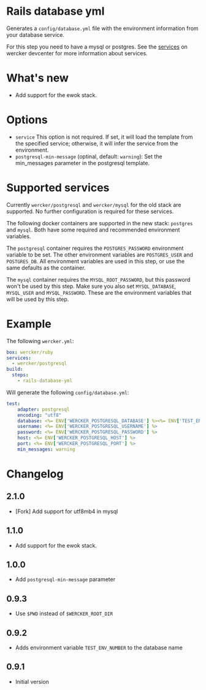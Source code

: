 # Rails database yml

Generates a `config/database.yml` file with the environment information from
your database service.

For this step you need to have a mysql or postgres. See the
[services](http://devcenter.wercker.com/learn/wercker-yml/02_sections.html#services)
on wercker devcenter for more information about services.

# What's new

- Add support for the ewok stack.

# Options

- `service` This option is not required. If set, it will load the template from
the specified service; otherwise, it will infer the service from the
environment.
- `postgresql-min-message` (optinal, default: `warning`): Set the min_messages
parameter in the postgresql template.

# Supported services

Currently `wercker/postgresql` and `wercker/mysql` for the old stack are
supported. No further configuration is required for these services.

The following docker containers are supported in the new stack: `postgres` and
`mysql`. Both have some required and recommended environment variables.

The `postgresql` container requires the `POSTGRES_PASSWORD` environment variable
to be set. The other environment variables are `POSTGRES_USER` and
`POSTGRES_DB`. All environment variables are used in this step, or use the same
defaults as the container.

The `mysql` container requires the `MYSQL_ROOT_PASSWORD`, but this password
won't be used by this step. Make sure you also set `MYSQL_DATABASE`,
`MYSQL_USER` and `MYSQL_PASSWORD`. These are the environment variables that will
be used by this step.

# Example

The following `wercker.yml`:

``` yaml
box: wercker/ruby
services:
  - wercker/postgresql
build:
  steps:
    - rails-database-yml
```

Will generate the following `config/database.yml`:

``` yaml
test:
    adapter: postgresql
    encoding: "utf8"
    database: <%= ENV['WERCKER_POSTGRESQL_DATABASE'] %><%= ENV['TEST_ENV_NUMBER'] %>
    username: <%= ENV['WERCKER_POSTGRESQL_USERNAME'] %>
    password: <%= ENV['WERCKER_POSTGRESQL_PASSWORD'] %>
    host: <%= ENV['WERCKER_POSTGRESQL_HOST'] %>
    port: <%= ENV['WERCKER_POSTGRESQL_PORT'] %>
    min_messages: warning
```

# Changelog

## 2.1.0

- [Fork] Add support for utf8mb4 in mysql

## 1.1.0

- Add support for the ewok stack.

## 1.0.0

- Add `postgresql-min-message` parameter

## 0.9.3

- Use `$PWD` instead of `$WERCKER_ROOT_DIR`

## 0.9.2

- Adds environment variable `TEST_ENV_NUMBER` to the database name

## 0.9.1

- Initial version

